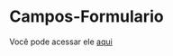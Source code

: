 # Campos-Formulario


Você pode acessar ele <a href="https://willian854.github.io/Campos-Formulario/">aqui</a>
